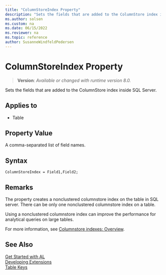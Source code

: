 ```yaml
---
title: "ColumnStoreIndex Property"
description: "Sets the fields that are added to the ColumnStore index inside SQL Server."
ms.author: solsen
ms.custom: na
ms.date: 06/15/2022
ms.reviewer: na
ms.topic: reference
author: SusanneWindfeldPedersen
---
```

[//]: # (START>DO_NOT_EDIT)
[//]: # (IMPORTANT:Do not edit any of the content between here and the END>DO_NOT_EDIT.)
[//]: # (Any modifications should be made in the .xml files in the ModernDev repo.)
# ColumnStoreIndex Property
> **Version**: _Available or changed with runtime version 8.0._

Sets the fields that are added to the ColumnStore index inside SQL Server.

## Applies to
-   Table

[//]: # (IMPORTANT: END>DO_NOT_EDIT)

## Property Value
A comma-separated list of field names.

## Syntax

```al
ColumnStoreIndex = Field1,Field2;
```

## Remarks
The property creates a nonclustered columnstore index on the table in SQL server. There can be only one nonclustered columnstore index on a table.

Using a nonclustered columnstore index can improve the performance for analytical queries on large tables. 

For more information, see [Columnstore indexes: Overview](/sql/relational-databases/indexes/columnstore-indexes-overview).

## See Also  
[Get Started with AL](../devenv-get-started.md)  
[Developing Extensions](../devenv-dev-overview.md)  
[Table Keys](../devenv-table-keys.md)  
